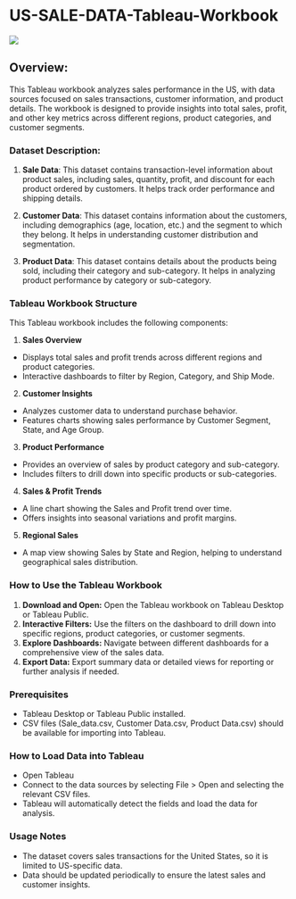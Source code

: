 # US-SALE-DATA-Tableau-Workbook
![](https://www.datascienceportfol.io/static/profile_pics/pr25_37D2F1D86C77E4F615F0.jpg)

## Overview: 
This Tableau workbook analyzes sales performance in the US, with data sources focused on sales transactions, customer information, and product details. The workbook is designed to provide insights into total sales, profit, and other key metrics across different regions, product categories, and customer segments.

### Dataset Description: 
1. **Sale Data**: This dataset contains transaction-level information about product sales, including sales, quantity, profit, and discount for each product ordered by customers. It helps track order performance and shipping details.

2. **Customer Data**: This dataset contains information about the customers, including demographics (age, location, etc.) and the segment to which they belong. It helps in understanding customer distribution and segmentation.

3. **Product Data**: This dataset contains details about the products being sold, including their category and sub-category. It helps in analyzing product performance by category or sub-category.

### Tableau Workbook Structure 
This Tableau workbook includes the following components:
1. **Sales Overview**
- Displays total sales and profit trends across different regions and product categories.
- Interactive dashboards to filter by Region, Category, and Ship Mode.

2. **Customer Insights**
- Analyzes customer data to understand purchase behavior.
- Features charts showing sales performance by Customer Segment, State, and Age Group.

3. **Product Performance**
- Provides an overview of sales by product category and sub-category.
- Includes filters to drill down into specific products or sub-categories.

4. **Sales & Profit Trends**
- A line chart showing the Sales and Profit trend over time.
- Offers insights into seasonal variations and profit margins.

5. **Regional Sales**
- A map view showing Sales by State and Region, helping to understand geographical sales distribution.

### How to Use the Tableau Workbook
1. **Download and Open:** Open the Tableau workbook on Tableau Desktop or Tableau Public.
2. **Interactive Filters:** Use the filters on the dashboard to drill down into specific regions, product categories, or customer segments.
3. **Explore Dashboards:** Navigate between different dashboards for a comprehensive view of the sales data.
4. **Export Data:** Export summary data or detailed views for reporting or further analysis if needed.

### Prerequisites
- Tableau Desktop or Tableau Public installed.
- CSV files (Sale_data.csv, Customer Data.csv, Product Data.csv) should be available for importing into Tableau.

### How to Load Data into Tableau
- Open Tableau
- Connect to the data sources by selecting File > Open and selecting the relevant CSV files.
- Tableau will automatically detect the fields and load the data for analysis.

### Usage Notes 
- The dataset covers sales transactions for the United States, so it is limited to US-specific data.
- Data should be updated periodically to ensure the latest sales and customer insights.
